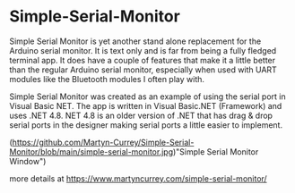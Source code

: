 # Simple-Serial-Monitor

Simple Serial Monitor is yet another stand alone replacement for the Arduino serial monitor. It is text only and is far from being a fully fledged terminal app. It does have a couple of features that make it a little better than the regular Arduino serial monitor, especially when used with UART modules like the Bluetooth modules I often play with.

Simple Serial Monitor was created as an example of using the serial port in Visual Basic NET. The app is written in Visual Basic.NET (Framework) and uses .NET 4.8. NET 4.8 is an older version of .NET that has drag & drop serial ports in the designer making serial ports a little easier to implement.

(https://github.com/Martyn-Currey/Simple-Serial-Monitor/blob/main/simple-serial-monitor.jpg)"Simple Serial Monitor Window")

more details at https://www.martyncurrey.com/simple-serial-monitor/
